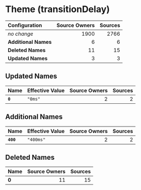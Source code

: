 # Theme (transitionDelay)

| Configuration | Source Owners | Sources |
| :------------ | ------------: | ------: |
| *no change* | 1900 | 2766 |
| **Additional Names** | 6 | 6 |
| **Deleted Names** | 11 | 15 |
| **Updated Names** | 3 | 3 |

## Updated Names

| Name | Effective Value | Source Owners | Sources |
| :--- | :-------------- | ------------: | ------: |
| **`0`** | `"0ms"` | 2 | 2 |

## Additional Names

| Name | Effective Value | Source Owners | Sources |
| :--- | :-------------- | ------------: | ------: |
| **`400`** | `"400ms"` | 2 | 2 |

## Deleted Names

| Name | Source Owners | Sources |
| :--- | ------------: | ------: |
| **0** | 11 | 15 |
